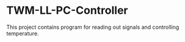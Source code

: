 # TWM-LL-PC-Controller
This project contains program for reading out signals and controlling temperature.
